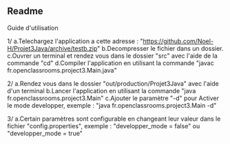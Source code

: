 Readme
----------

Guide d'utilisation

1/
a.Telechargez l'application a cette adresse : "https://github.com/Noel-H/Projet3Java/archive/testb.zip"
b.Decompresser le fichier dans un dossier.
c.Ouvrer un terminal et rendez vous dans le dossier "src" avec l'aide de la commande "cd"
d.Compiler l'application en utilisant la commande "javac fr.openclassrooms.project3.Main.java"

2/
a.Rendez vous dans le dossier "out/production/Projet3Java" avec l'aide d'un terminal
b.Lancer l'application en utilisant la commande "java fr.openclassrooms.project3.Main"
c.Ajouter le paramètre "-d" pour Activer le mode developper, exemple : "java fr.openclassrooms.project3.Main -d"

3/
a.Certain paramètres sont configurable en changeant leur valeur dans le fichier "config.properties", exemple : "developper_mode = false" ou "developper_mode = true"